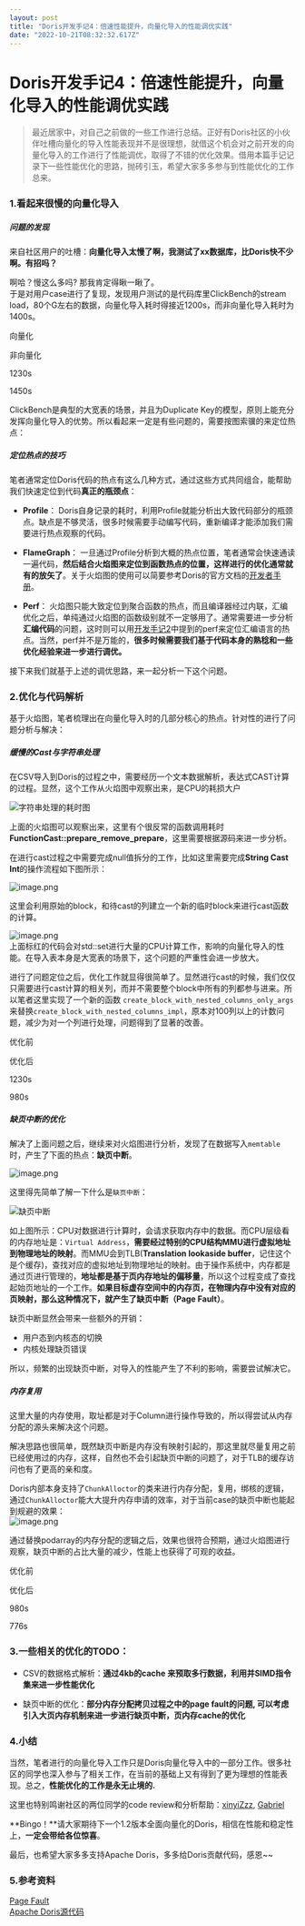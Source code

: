 ```yaml
---
layout: post
title: "Doris开发手记4：倍速性能提升，向量化导入的性能调优实践"
date: "2022-10-21T08:32:32.617Z"
---
```

Doris开发手记4：倍速性能提升，向量化导入的性能调优实践
==============================

> 最近居家中，对自己之前做的一些工作进行总结。正好有Doris社区的小伙伴吐槽向量化的导入性能表现并不是很理想，就借这个机会对之前开发的向量化导入的工作进行了性能调优，取得了不错的优化效果。借用本篇手记记录下一些性能优化的思路，抛砖引玉，希望大家多多参与到性能优化的工作总来。

### 1.看起来很慢的向量化导入

##### 问题的发现

来自社区用户的吐槽：**向量化导入太慢了啊，我测试了xx数据库，比Doris快不少啊。有招吗？**

啊哈？慢这么多吗? 那我肯定得瞅一瞅了。  
于是对用户case进行了复现，发现用户测试的是代码库里ClickBench的stream load，80个G左右的数据，向量化导入耗时得接近1200s，而非向量化导入耗时为1400s。

向量化

非向量化

1230s

1450s

ClickBench是典型的大宽表的场景，并且为Duplicate Key的模型，原则上能充分发挥向量化导入的优势。所以看起来一定是有些问题的，需要按图索骥的来定位热点：

##### 定位热点的技巧

笔者通常定位Doris代码的热点有这么几种方式，通过这些方式共同组合，能帮助我们快速定位到代码**真正的瓶颈点**：

*   **Profile**： Doris自身记录的耗时，利用Profile就能分析出大致代码部分的瓶颈点。缺点是不够灵活，很多时候需要手动编写代码，重新编译才能添加我们需要进行热点观察的代码。
    
*   **FlameGraph**： 一旦通过Profile分析到大概的热点位置，笔者通常会快速通读一遍代码，**然后结合火焰图来定位到函数热点的位置，这样进行的优化通常就有的放矢了**。关于火焰图的使用可以简要参考Doris的官方文档的[开发者手册](https://doris.apache.org/zh-CN/community/developer-guide/debug-tool)。
    
*   **Perf**： 火焰图只能大致定位到聚合函数的热点，而且编译器经过内联，汇编优化之后，单纯通过火焰图的函数级别就不一定够用了。通常需要进一步分析**汇编代码**的问题，这时则可以用[开发手记2](https://www.cnblogs.com/happenlee/p/14990049.html)中提到的perf来定位汇编语言的热点。当然，perf并不是万能的，**很多时候需要我们基于代码本身的熟稔和一些优化经验来进一步进行调优。**
    

接下来我们就基于上述的调优思路，来一起分析一下这个问题。

### 2.优化与代码解析

基于火焰图，笔者梳理出在向量化导入时的几部分核心的热点。针对性的进行了问题分析与解决：

##### 缓慢的Cast与字符串处理

在CSV导入到Doris的过程之中，需要经历一个文本数据解析，表达式CAST计算的过程。显然，这个工作从火焰图中观察出来，是CPU的耗损大户

![字符串处理的耗时图](https://upload-images.jianshu.io/upload_images/8552201-6d3507fb58c68505.png?imageMogr2/auto-orient/strip%7CimageView2/2/w/1240)

上面的火焰图可以观察出来，这里有个很反常的函数调用耗时**FunctionCast::prepare\_remove\_prepare**，这里需要根据源码来进一步分析。

在进行cast过程之中需要完成null值拆分的工作，比如这里需要完成**String Cast Int**的操作流程如下图所示：

![image.png](https://upload-images.jianshu.io/upload_images/8552201-648f8ca107e79c2d.png?imageMogr2/auto-orient/strip%7CimageView2/2/w/1240)

这里会利用原始的block，和待cast的列建立一个新的临时block来进行cast函数的计算。

![image.png](https://upload-images.jianshu.io/upload_images/8552201-6724a89495c1d696.png?imageMogr2/auto-orient/strip%7CimageView2/2/w/1240)  
上面标红的代码会对std::set进行大量的CPU计算工作，影响的向量化导入的性能。在导入表本身是大宽表的场景下，这个问题的严重性会进一步放大。

进行了问题定位之后，优化工作就显得很简单了。显然进行cast的时候，我们仅仅只需要进行cast计算的相关列，而并不需要整个block中所有的列都参与进来。所以笔者这里实现了一个新的函数 `create_block_with_nested_columns_only_args`来替换`create_block_with_nested_columns_impl`，原本对100列以上的计数问题，减少为对一个列进行处理，问题得到了显著的改善。

优化前

优化后

1230s

980s

##### 缺页中断的优化

解决了上面问题之后，继续来对火焰图进行分析，发现了在数据写入`memtable`时，产生了下面的热点：**缺页中断**。

![image.png](https://upload-images.jianshu.io/upload_images/8552201-48d3e48e58941ed4.png?imageMogr2/auto-orient/strip%7CimageView2/2/w/1240)

这里得先简单了解一下什么是`缺页中断`：

![缺页中断](https://upload-images.jianshu.io/upload_images/8552201-6b81b222c162ea3b.png?imageMogr2/auto-orient/strip%7CimageView2/2/w/1240)

如上图所示：CPU对数据进行计算时，会请求获取内存中的数据。而CPU层级看的内存地址是：`Virtual Address`，**需要经过特别的CPU结构MMU进行虚拟地址到物理地址的映射**。而MMU会到TLB(**Translation lookaside buffer**，记住这个是个缓存)，查找对应的虚拟地址到物理地址的映射。由于操作系统中，内存都是通过页进行管理的，**地址都是基于页内存地址的偏移量**，所以这个过程变成了查找起始页地址的一个工作。**如果目标虚存空间中的内存页，在物理内存中没有对应的页映射，那么这种情况下，就产生了缺页中断（Page Fault）**。

缺页中断显然会带来一些额外的开销：

*   用户态到内核态的切换
*   内核处理缺页错误

所以，频繁的出现缺页中断，对导入的性能产生了不利的影响，需要尝试解决它。

##### 内存复用

这里大量的内存使用，取址都是对于Column进行操作导致的，所以得尝试从内存分配的源头来解决这个问题。

解决思路也很简单，既然缺页中断是内存没有映射引起的，那这里就尽量复用之前已经使用过的内存，这样，自然也不会引起缺页中断的问题了，对于TLB的缓存访问也有了更高的亲和度。

Doris内部本身支持了`ChunkAlloctor`的类来进行内存分配，复用，绑核的逻辑，通过`ChunkAlloctor`能大大提升内存申请的效率，对于当前case的缺页中断也能起到规避的效果：  
![image.png](https://upload-images.jianshu.io/upload_images/8552201-b8c8b5dcc39c8cd8.png?imageMogr2/auto-orient/strip%7CimageView2/2/w/1240)

通过替换podarray的内存分配的逻辑之后，效果也很符合预期，通过火焰图进行观察，缺页中断的占比大量的减少，性能上也获得了可观的收益。

优化前

优化后

980s

776s

### 3.一些相关的优化的TODO：

*   CSV的数据格式解析：**通过4kb的cache 来预取多行数据，利用并SIMD指令集来进一步性能优化**
    
*   缺页中断的优化：**部分内存分配拷贝过程之中的page fault的问题, 可以考虑引入大页内存机制来进一步进行缺页中断，页内存cache的优化**
    

### 4.小结

当然，笔者进行的向量化导入工作只是Doris向量化导入中的一部分工作。很多社区的同学也深入参与了相关工作，在当前的基础上又有得到了更为理想的性能表现。总之，**性能优化的工作是永无止境的.**

这里也特别鸣谢社区的两位同学的code review和分析帮助：[xinyiZzz](https://github.com/xinyiZzz), [Gabriel](https://github.com/Gabriel)

**Bingo！**请大家期待下一个1.2版本全面向量化的Doris，相信在性能和稳定性上，**一定会带给各位惊喜**。

最后，也希望大家多多支持Apache Doris，多多给Doris贡献代码，感恩~~

### 5.参考资料

[Page Fault](https://en.wikipedia.org/wiki/Page_fault)  
[Apache Doris源代码](https://github.com/apache/incubator-doris)